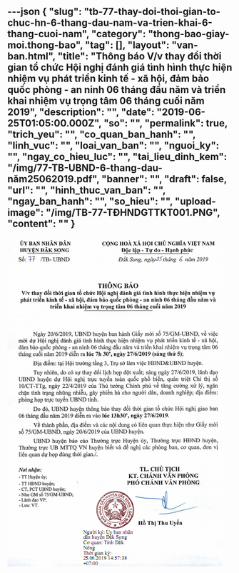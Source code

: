---json
{
    "slug": "tb-77-thay-doi-thoi-gian-to-chuc-hn-6-thang-dau-nam-va-trien-khai-6-thang-cuoi-nam",
    "category": "thong-bao-giay-moi.thong-bao",
    "tag": [],
    "layout": "van-ban.html",
    "title": "Thông báo V/v thay đổi thời gian tổ chức Hội nghị đánh giá tình hình thực hiện nhiệm vụ phát triển kinh tế - xã hội, đảm bảo quốc phòng - an ninh 06 tháng đầu năm và triển khai nhiệm vụ  trọng tâm  06 tháng cuối năm 2019",
    "description": "",
    "date": "2019-06-25T01:05:00.000Z",
    "so": "",
    "permalink": true,
    "trich_yeu": "",
    "co_quan_ban_hanh": "",
    "linh_vuc": "",
    "loai_van_ban": "",
    "nguoi_ky": "",
    "ngay_co_hieu_luc": "",
    "tai_lieu_dinh_kem": "/img/77-TB-UBND-6-thang-dau-năm25062019.pdf",
    "banner": "",
    "draft": false,
    "url": "",
    "hinh_thuc_van_ban": "",
    "ngay_ban_hanh": "",
    "so_hieu": "",
    "upload-image": "/img/TB-77-TĐHNDGTTKT001.PNG",
    "__content__": ""
}
---
<p><img alt="" src="/img/TB-77-TĐHNDGTTKT001.PNG" /></p>
